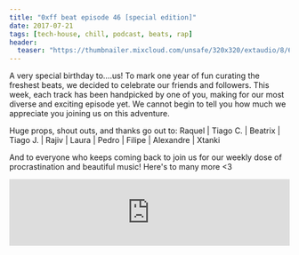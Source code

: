 ```yaml
---
title: "0xff beat episode 46 [special edition]"
date: 2017-07-21
tags: [tech-house, chill, podcast, beats, rap]
header:
  teaser: "https://thumbnailer.mixcloud.com/unsafe/320x320/extaudio/8/6/9/9/876d-213b-4eb1-9cf7-c3bb74c86e5b"
---
```


A very special birthday to....us! To mark one year of fun curating the freshest beats, we decided to celebrate our friends and followers. This week, each track has been handpicked by one of you, making for our most diverse and exciting episode yet. We cannot begin to tell you how much we appreciate you joining us on this adventure. 

Huge props, shout outs, and thanks go out to:
Raquel | Tiago C. | Beatrix | Tiago J. | Rajiv | Laura | Pedro | Filipe | Alexandre | Xtanki 

And to everyone who keeps coming back to join us for our weekly dose of procrastination and beautiful music!  Here's to many more <3

<iframe width="100%" height="120" src="https://www.mixcloud.com/widget/iframe/?hide_cover=1&light=1&feed=%2F0xff-beat%2F0xff-beat-episode-46-special-edition%2F" frameborder="0" ></iframe>

